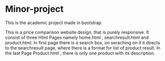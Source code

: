 # Minor-project
This is the academic project made in bootstrap.

This is a price comparison website design, that is purely responsive.
It consist of three Html Pages namely home.html , searchresult.html and product.html.
In first page there is a search box, on seraching on it it directs to the searchresult page, where there is a format for list
of product result.
In the last Page Product.html , there is only one product with its description.

